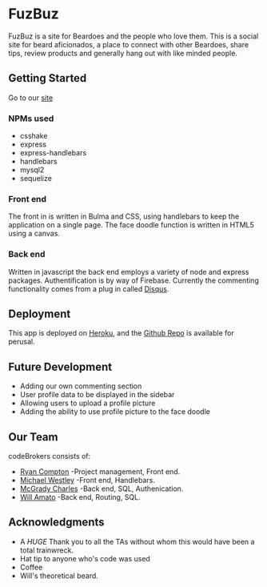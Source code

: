 # FuzBuz

FuzBuz is a site for Beardoes and the people who love them. This is a social site for beard aficionados, a place to connect with other Beardoes, share tips, review products and generally hang out with like minded people.

## Getting Started

Go to our [site](https://hidden-basin-13000.herokuapp.com/)

### NPMs used

* csshake
* express
* express-handlebars
* handlebars
* mysql2
* sequelize

### Front end

The front in is written in Bulma and CSS, using handlebars to keep the application on a single page. The face doodle function is written in HTML5 using a canvas.

### Back end
Written in javascript the back end employs a variety of node and express packages. Authentification is by way of Firebase. Currently the commenting functionality comes from a plug in called [Disqus](https://disqus.com/).
## Deployment

This app is deployed on [Heroku](https://hidden-basin-13000.herokuapp.com/), and the [Github Repo](https://github.com/meanderthal00/fuzbuz) is available for perusal.

## Future Development

* Adding our own commenting section 
* User profile data to be displayed in the sidebar
* Allowing users to upload a profile picture
* Adding the ability to use profile picture to the face doodle
## Our Team

codeBrokers consists of:

* [Ryan Compton](https://github.com/meanderthal00) -Project management,  Front end.
* [Michael Westley](https://github.com/mwestley8806) -Front end, Handlebars.
* [McGrady Charles](https://github.com/Grady407) -Back end, SQL, Authenication.
* [Will Amato](https://github.com/wamato) -Back end, Routing, SQL.


## Acknowledgments

* A _HUGE_ Thank you to all the TAs without whom this would have been a total trainwreck.
* Hat tip to anyone who's code was used
* Coffee
* Will's theoretical beard.

